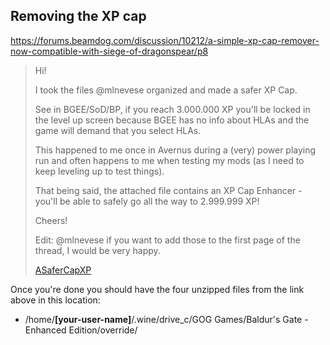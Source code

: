 ## Removing the XP cap

https://forums.beamdog.com/discussion/10212/a-simple-xp-cap-remover-now-compatible-with-siege-of-dragonspear/p8

<blockquote>
Hi!

I took the files @mlnevese organized and made a safer XP Cap.

See in BGEE/SoD/BP, if you reach 3.000.000 XP you'll be locked in the level up screen because BGEE has no info about HLAs and the game will demand that you select HLAs.

This happened to me once in Avernus during a (very) power playing run and often happens to me when testing my mods (as I need to keep leveling up to test things).

That being said, the attached file contains an XP Cap Enhancer - you'll be able to safely go all the way to 2.999.999 XP!

Cheers!

Edit: @mlnevese if you want to add those to the first page of the thread, I would be very happy. 

[ASaferCapXP](https://forums.beamdog.com/uploads/editor/tl/mdxp4wy3c606.zip)</blockquote>

Once you're done you should have the four unzipped files from the link above in this location:

- /home/**[your-user-name]**/.wine/drive_c/GOG Games/Baldur's Gate - Enhanced Edition/override/